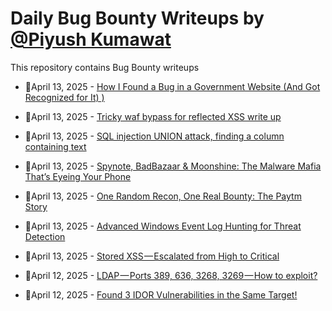 # Daily Bug Bounty Writeups by [@Piyush Kumawat](https://twitter.com/piyush_supiy) 
This repository contains Bug Bounty writeups

<!-- BLOG-POST-LIST:START -->
 - 💯April 13, 2025 - [How I Found a Bug in a Government Website &lpar;And Got Recognized for It&rpar; ️&rpar;](https://infosecwriteups.com/how-i-found-a-bug-in-a-government-website-and-got-recognized-for-it-%EF%B8%8F-2f057a99f458?source=rss------bug_bounty-5) 

 - 💯April 13, 2025 - [Tricky waf bypass for reflected XSS write up](https://medium.com/@sonahri501/not-so-cool-reflectd-xss-write-up-88da44cdc8c4?source=rss------bug_bounty-5) 

 - 💯April 13, 2025 - [SQL injection UNION attack, finding a column containing text](https://arayofhope7.medium.com/sql-injection-union-attack-finding-a-column-containing-text-8bb9f92b6430?source=rss------bug_bounty-5) 

 - 💯April 13, 2025 - [Spynote, BadBazaar &amp; Moonshine: The Malware Mafia That’s Eyeing Your Phone](https://medium.com/@thecyberghost/spynote-badbazaar-moonshine-the-malware-mafia-thats-eyeing-your-phone-6b98eafb1af7?source=rss------bug_bounty-5) 

 - 💯April 13, 2025 - [One Random Recon, One Real Bounty: The Paytm Story](https://ghostman01.medium.com/ghost-paytm-xss-bounty-4f5efe6a643b?source=rss------bug_bounty-5) 

 - 💯April 13, 2025 - [Advanced Windows Event Log Hunting for Threat Detection](https://medium.com/@paritoshblogs/advanced-windows-event-log-hunting-for-threat-detection-5ae8f259d5e2?source=rss------bug_bounty-5) 

 - 💯April 13, 2025 - [Stored XSS — Escalated from High to Critical](https://medium.com/@YourFinalSin/stored-xss-escalated-from-high-to-critical-079b5ab44444?source=rss------bug_bounty-5) 

 - 💯April 12, 2025 - [LDAP — Ports 389, 636, 3268, 3269 — How to exploit?](https://medium.com/@verylazytech/ldap-ports-389-636-3268-3269-how-to-exploit-48af0aaac0ae?source=rss------bug_bounty-5) 

 - 💯April 12, 2025 - [Found 3 IDOR Vulnerabilities in the Same Target!](https://medium.com/@mahmoudelsadey56/found-3-idor-vulnerabilities-in-the-same-target-bc79c1c33376?source=rss------bug_bounty-5) 
<!-- BLOG-POST-LIST:END -->
